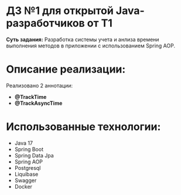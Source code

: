 # ДЗ №1 для открытой Java-разработчиков от T1
**Суть задания:** Разработка системы учета и анлиза времени выполнения методов в приложении с использованием Spring AOP. 
# Описание реализации:
Реализовано 2 аннотации:
* **@TrackTime**
* **@TrackAsyncTime**

# Использованные технологии:
* Java 17
* Spring Boot
* Spring Data Jpa
* Spring AOP
* Postgresql
* Liquibase
* Swagger
* Docker
